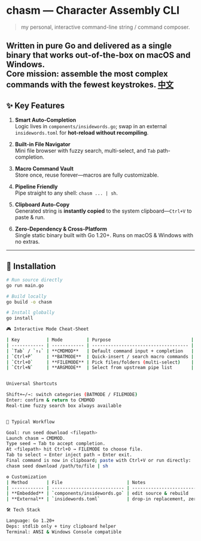 # chasm — Character Assembly CLI  
> my personal, interactive command-line string / command composer.

Written in pure Go and delivered as a single binary that works out-of-the-box on **macOS** and **Windows**.  
Core mission: **assemble the most complex commands with the fewest keystrokes**.
[中文](README_CN.MD)
---

## ✨ Key Features

1. **Smart Auto-Completion**  
   Logic lives in `components/insidewords.go`; swap in an external `insidewords.toml` for **hot-reload without recompiling**.

2. **Built-in File Navigator**  
   Mini file browser with fuzzy search, multi-select, and `Tab` path-completion.

3. **Macro Command Vault**  
   Store once, reuse forever—macros are fully customizable.

4. **Pipeline Friendly**  
   Pipe straight to any shell: `chasm ... | sh`.

5. **Clipboard Auto-Copy**  
   Generated string is **instantly copied** to the system clipboard—`Ctrl+V` to paste & run.

6. **Zero-Dependency & Cross-Platform**  
   Single static binary built with Go 1.20+. Runs on macOS & Windows with no extras.

---

## 🚀 Installation

```bash
# Run source directly
go run main.go

# Build locally
go build -o chasm

# Install globally
go install

🎮 Interactive Mode Cheat-Sheet

| Key          | Mode         | Purpose                              |
| ------------ | ------------ | ------------------------------------ |
| `Tab` / `↑↓` | **CMDMOD**   | Default command input + completion   |
| `Ctrl+P`     | **BATMODE**  | Quick-insert / search macro commands |
| `Ctrl+O`     | **FILEMODE** | Pick files/folders (multi-select)    |
| `Ctrl+N`     | **ARGMODE**  | Select from upstream pipe list       |


Universal Shortcuts

Shift+←/→: switch categories (BATMODE / FILEMODE)
Enter: confirm & return to CMDMOD
Real-time fuzzy search box always available


📌 Typical Workflow

Goal: run seed download <filepath>
Launch chasm → CMDMOD.
Type seed → Tab to accept completion.
At <filepath> hit Ctrl+O → FILEMODE to choose file.
Tab to select → Enter inject path → Enter exit.
Final command is now in clipboard; paste with Ctrl+V or run directly:
chasm seed download /path/to/file | sh

⚙️ Customization
| Method       | File                        | Notes                               |
| ------------ | --------------------------- | ----------------------------------- |
| **Embedded** | `components/insidewords.go` | edit source & rebuild               |
| **External** | `insidewords.toml`          | drop-in replacement, zero recompile |

🛠️ Tech Stack

Language: Go 1.20+
Deps: stdlib only + tiny clipboard helper
Terminal: ANSI & Windows Console compatible